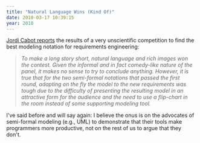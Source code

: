 ```yaml
---
title: "Natural Language Wins (Kind Of)"
date: 2010-03-17 10:39:15
year: 2010
---
```

<a href="http://modeling-languages.com/blog/content/competition-best-modeling-notation-requirements-engineering-ii">Jordi Cabot reports</a> the results of a very unscientific competition to find the best modeling notation for requirements engineering:
<blockquote><em>To make a long story short, natural language and rich images won  the contest. Given the informal and in fact comedy-like nature  of the panel, it makes no sense to try to conclude anything. However, it  is true that for the two semi-formal notations that passed the first  round, adapting on the fly the model to the new requirements was tough  due to the difficulty of presenting the resulting model in an attractive form for the audience and the need to use a  flip-chart in the room instead of some supporting modeling tool.</em></blockquote>
I've said before and will say again: I believe the onus is on the advocates of semi-formal modeling (e.g., UML) to demonstrate that their tools make programmers more productive, not on the rest of us to argue that they don't.
